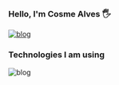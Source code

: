 ### Hello, I'm Cosme Alves 🖐️

[![blog](https://img.shields.io/badge/LinkedIn-0077B5?style=for-the-badge&logo=linkedin&logoColor=white)](https://linkedin.com/in/cosme-alves-050535128)



### Technologies I am using


![blog](https://img.shields.io/badge/Swift-FA7343?style=for-the-badge&logo=swift&logoColor=white)
